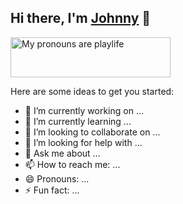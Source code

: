 ## Hi there, I'm [Johnny](https://playlife1.github.io/) 👋

<a href="https://pronouns.vercel.app" title="Add pronouns to your own profile">
  <img src="https://pronouns.vercel.app/playlife?gradient=skyline" width="256" height="64" alt="My pronouns are playlife">
</a>

<!--
**playlife1/playlife1** is a ✨ _special_ ✨ repository because its `README.md` (this file) appears on your GitHub profile.
-->
Here are some ideas to get you started:

- 🔭 I’m currently working on ...
- 🌱 I’m currently learning ...
- 👯 I’m looking to collaborate on ...
- 🤔 I’m looking for help with ...
- 💬 Ask me about ...
- 📫 How to reach me: ...
- 😄 Pronouns: ...
- ⚡ Fun fact: ...

